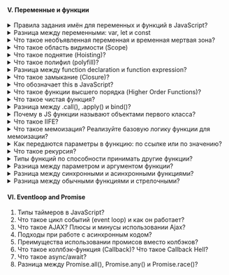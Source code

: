 #### V. Переменные и функции

<details>
<summary> Правила задания имён для переменных и функций в JavaScript? </summary>

Имя переменной должны содержать, буквы, цифры или символы доллара и нижнего подчеркивания
Первый символ не должен быть цифрой. 

Имя функции должно понятно и четко отражать что она делает и что возвращает. Функция - это действия по этому её имя обычно является глаголом
</details>

<details>
<summary> Разница между переменными: var, let и const</summary>

Существует несколько отличий между var, let и const
1. let и const появились в EC6. А var был с самого начала. На вопрос почему пришли новые переменные можно ответить так, что возникли ошибки связанные с варом. Мы можем с одним и тем же именем объявить переменную вас 
и обновить данную переменную. И решили немного разграничить
2. У let мы можем присвоить новое значение, однако создавать новую переменную с тем же именем нельзя, а у const Нельзя присвоить новое значение и нельзя создавать новую переменную с тем же именем
3. Еще одним отличием является область видимости: у var - это функциональная и глобальная. У let и const блочная область видимости. 
4. Cтоит отметить, что var всплывает. Когда происходит парсинг чтение кода, он дает значение undefined, а у let и const он не всплывает и если мы вызовем его до того как укажем переменную то выведет ошибку: ReferenceError. Так называемая временная мертвая зона

</details>

<details>
<summary>Что такое необъявленная переменная и временная мертвая зона? </summary>

Стоит отметить, что есть такое понятие как необъявленная переменная - это когда мы написали значение: `var a = 20` без `var`.  Необъявленные переменные имеют глобальной области видимости, что означает, что они способны быть видимым в любом месте кода. В строгом режиме он выдаст ошибку ReferenceError, в нестрогом undefined.

Есть также понятие как временная мертвая зона - по сути она означает, что мы 
сначало вызвали переменную а затем к ней обратились, если мы вызываем var, то получаешь ответ undefined, если let и const вызвали, то получили ошибку ReferenceError

</details>


<details> 
<summary>Что такое область видимости (Scope)</summary>


Функциональная область видимости - переменные и функции объявленные внутри функций, доступны только этой функции и всем вложенным в неё функциям. За ее пределами при обращении к переменной мы получаем ошибку

Блочная область видимости - это когда переменная доступна только внутри блока, за пределеми блока не выйдет

Глобальная область видимости - определяется на уровне скрипта.

Стоит отметить, что область видимости – набор правил по которым происходит поиск переменных. Сначала переменная ищется в локальной области видимости, если её нет, то поиск происходит во внешней области видимости и так далее пока не дойдет до глобальной.
</details>


<details>
<summary> Что такое поднятие (Hoisting)? </summary>

Hoisting представляет процесс доступа к переменным до их определения. Компиляция кода происходит в два прохода:

1. При первом проходе компилятор получает все объявления переменных, все идентификаторы. При этом никакой код не выполняется, методы не вызываются.
2. При втором проходе собственно происходит выполнение. <br/>

А это значит, что переменные объявленые через var, а также Function Declaration (объявлении функции через function) можно получить доступ еще до объявление значение. Они могут спокойно идти в конце документа, а обращаться к ним мы можем в любом месте JS.<br/>

```
console.log(foo);       // undefined
var foo = "Tom";


display();
function display(){
    console.log("Hello Hoisting");
}
```

let, const, function expression не сплывают и вместо undefined мы получим ошибку referenceError, так как к ним не присваивается начальное значение и обратится к ним раньше приведет лишь к ошибке <br/>

```
console.log(foo);   // Uncaught ReferenceError: Cannot access 'foo' before initialization
let foo = "Tom";
console.log(foo);   // не будет выполняться
```



</details>



<details>
<summary>Что такое полифил (polyfill)? </summary>

</details>

<details>
<summary> Разница между function declaration и function expression?  </summary>

</details>

<details>
<summary> Что такое замыкание (Closure)?  </summary>

</details>


<details>
<summary>  Что обозначает this в JavaScript? </summary>

</details>


<details>
<summary> Что такое функции высшего порядка (Higher Order Functions)?  </summary>

</details>


<details>
<summary> Что такое чистая функция? </summary>

</details>


<details>
<summary> Разница между .call(), .apply() и bind()? </summary>

</details>

<details>
<summary> Почему в JS функции называют объектами первого класса? </summary>

</details>

<details>
<summary> Что такое IIFE? </summary>

</details>

<details>
<summary>Что такое мемоизация? Реализуйте базовую логику функции для мемоизации?</summary>

</details>


<details>
<summary>Как передаются параметры в функцию: по ссылке или по значению?</summary>

</details>

<details>
<summary> Что такое рекурсия? </summary>
</details>

<details>
<summary>Типы функций по способности принимать другие функции?  </summary>
</details>


<details>
<summary> Разница между параметром и аргументом функции? </summary>
</details>

<details>
<summary> Разница между синхронными и асинхронными функциями? </summary>
</details>

<details>
<summary>  Разница между обычными функциями и стрелочными? </summary>
</details>


#### VI. Eventloop and Promise

1. Типы таймеров в JavaScript?
2. Что такое цикл событий (event loop) и как он работает?
3. Что такое AJAX? Плюсы и минусы использовании Ajax?
4. Подходы при работе с асинхронным кодом?
5. Преимущества использовании промисов вместо колбэков?
6. Что такое коллбэк-функция (Callback)? Что такое Callback Hell?
7. Что такое async/await?
8. Разница между Promise.all(), Promise.any() и Promise.race()?